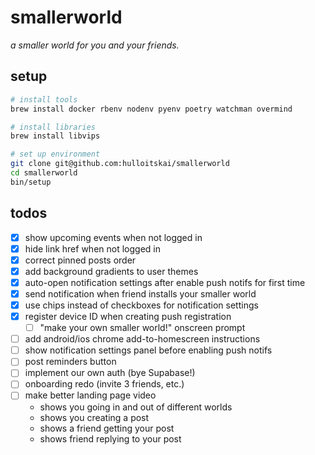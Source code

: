 # smallerworld

_a smaller world for you and your friends._

## setup

```bash
# install tools
brew install docker rbenv nodenv pyenv poetry watchman overmind

# install libraries
brew install libvips

# set up environment
git clone git@github.com:hulloitskai/smallerworld
cd smallerworld
bin/setup
```

## todos

- [x] show upcoming events when not logged in
- [x] hide link href when not logged in
- [x] correct pinned posts order
- [x] add background gradients to user themes
- [x] auto-open notification settings after enable push notifs for first time
- [x] send notification when friend installs your smaller world
- [x] use chips instead of checkboxes for notification settings
- [x] register device ID when creating push registration
  - [ ] "make your own smaller world!" onscreen prompt
- [ ] add android/ios chrome add-to-homescreen instructions
- [ ] show notification settings panel before enabling push notifs
- [ ] post reminders button
- [ ] implement our own auth (bye Supabase!)
- [ ] onboarding redo (invite 3 friends, etc.)
- [ ] make better landing page video
  - shows you going in and out of different worlds
  - shows you creating a post
  - shows a friend getting your post
  - shows friend replying to your post
